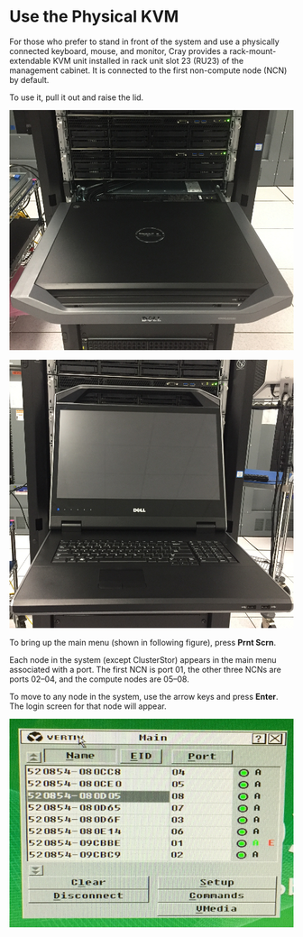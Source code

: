 # Use the Physical KVM

For those who prefer to stand in front of the system and use a physically connected keyboard, mouse, and monitor, Cray provides a rack-mount-extendable KVM unit installed in rack unit slot 23 \(RU23\) of the management cabinet. It is connected to the first non-compute node \(NCN\) by default.

To use it, pull it out and raise the lid.

![KVM Unit Pulled Out](../../img/operations/KVM_Unit_Pulled_Out.png "KVM Unit Pulled Out")

![KVM Unit Opened](../../img/operations/KVM_Unit_Opened.png "KVM Unit Opened")

To bring up the main menu \(shown in following figure\), press **Prnt Scrn**.

Each node in the system \(except ClusterStor\) appears in the main menu associated with a port. The first NCN is port 01, the other three NCNs are ports 02–04, and the compute nodes are 05–08.

To move to any node in the system, use the arrow keys and press **Enter**. The login screen for that node will appear.

![KVM Main Menu](../../img/operations/KVM_Main_Menu.png "KVM Main Menu")

